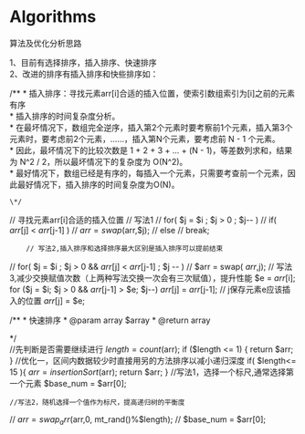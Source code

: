 # Algorithms
算法及优化分析思路  

1、目前有选择排序，插入排序、快速排序  
2、改进的排序有插入排序和快些排序如：  


/**
    \* 插入排序：寻找元素arr[i]合适的插入位置，使索引数组索引为[i]之前的元素有序  
    \* 插入排序的时间复杂度分析。  
    \* 在最坏情况下，数组完全逆序，插入第2个元素时要考察前1个元素，插入第3个元素时，要考虑前2个元素，……，插入第N个元素，要考虑前 N - 1 个元素。  
    \* 因此，最坏情况下的比较次数是 1 + 2 + 3 + ... + (N - 1)，等差数列求和，结果为 N^2 / 2，所以最坏情况下的复杂度为 O(N^2)。  
    \* 最好情况下，数组已经是有序的，每插入一个元素，只需要考查前一个元素，因此最好情况下，插入排序的时间复杂度为O(N)。  
   
    \*/

// 寻找元素arr[i]合适的插入位置
        // 写法1
//        for( $j = $i ; $j > 0 ; $j-- )
//            if( $arr[$j] < $arr[$j-1] )
//                $arr = swap($arr,$j);
//            else
//                break;

        // 写法2,插入排序和选择排序最大区别是插入排序可以提前结束
//        for( $j = $i ; $j > 0 && $arr[$j] < $arr[$j-1] ; $j -- )
//            $arr = swap( $arr,$j);
        // 写法3,减少交换赋值次数（上两种写法交换一次会有三次赋值），提升性能
        $e = $arr[$i];
        for ($j = $i; $j > 0 && $arr[$j-1] > $e; $j--)
            $arr[$j] = $arr[$j-1];
        // j保存元素e应该插入的位置
        $arr[$j] = $e;
        
 /**
 \* 快速排序
 \* @param array $array
 \* @return array
 
 \*/      
 //先判断是否需要继续进行
    $length = count($arr);
    if ($length <= 1) {
        return $arr;
    }
    //优化一，区间内数据较少时直接用另的方法排序以减小递归深度
    if( $length<= 15 ){
        $arr = insertionSort($arr);
        return $arr;
    }
    //写法1，选择一个标尺,通常选择第一个元素
    $base_num = $arr[0];

    //写法2，随机选择一个值作为标尺，提高递归树的平衡度
//    $arr = swap_arr($arr,0, mt_rand()%$length);
//    $base_num = $arr[0];
